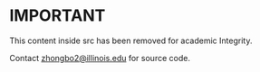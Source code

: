 # IMPORTANT

This content inside src has been removed for academic Integrity.

Contact zhongbo2@illinois.edu for source code.